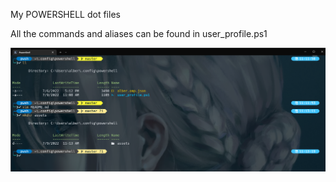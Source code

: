 My POWERSHELL dot files

All the commands and aliases can be found in user_profile.ps1

![My powershell config](/assets/screen.png "Text to show on mouseover")
